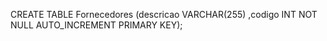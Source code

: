 CREATE TABLE Fornecedores (descricao VARCHAR(255) ,codigo  INT NOT NULL AUTO_INCREMENT PRIMARY KEY);
